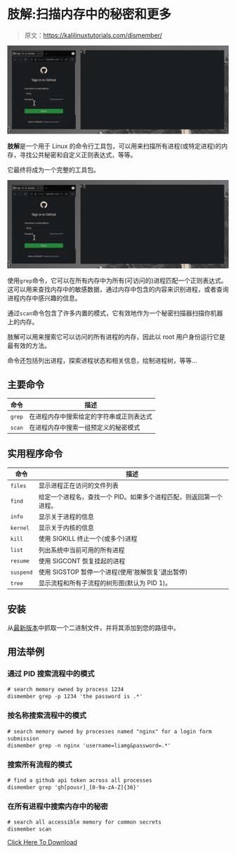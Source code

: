 # 肢解:扫描内存中的秘密和更多

> 原文：<https://kalilinuxtutorials.com/dismember/>

[![](img//5b653196f287b5a2767a12e378937f7a.png)](https://blogger.googleusercontent.com/img/b/R29vZ2xl/AVvXsEiIt3XUHmPvC1JI47DZz5Q-RZOlehIeLAFxptwg8kYelD1VNPT0cUC3Gf0s9yGzAyKdzdgh1EeDKiiWO-HM1LIOoIuEwcRSPeQoBEML7un4TKoT_JgFfDrxawJf52LVxw9Av-VwjueccZbXtfvRUbC5DHs-wPyaIuZK9yBtgi-8JkreAcq3XhZL76mQ/s1573/demo.gif)

**肢解**是一个用于 Linux 的命令行工具包，可以用来扫描所有进程(或特定进程)的内存，寻找公共秘密和自定义正则表达式，等等。

它最终将成为一个完整的工具包。

![](img//5b653196f287b5a2767a12e378937f7a.png)

使用`grep`命令，它可以在所有内存中为所有(可访问的)进程匹配一个正则表达式。这可以用来查找内存中的敏感数据，通过内存中包含的内容来识别进程，或者查询进程内存中感兴趣的信息。

通过`scan`命令包含了许多内置的模式，它有效地作为一个秘密扫描器扫描你机器上的内存。

肢解可以用来搜索它可以访问的所有进程的内存，因此以 root 用户身份运行它是最有效的方法。

命令还包括列出进程，探索进程状态和相关信息，绘制进程树，等等…

## 主要命令

| 命令 | 描述 |
| --- | --- |
| `grep` | 在进程内存中搜索给定的字符串或正则表达式 |
| `scan` | 在进程内存中搜索一组预定义的秘密模式 |

## 实用程序命令

| 命令 | 描述 |
| --- | --- |
| `files` | 显示进程正在访问的文件列表 |
| `find` | 给定一个进程名，查找一个 PID。如果多个进程匹配，则返回第一个进程。 |
| `info` | 显示关于进程的信息 |
| `kernel` | 显示关于内核的信息 |
| `kill` | 使用 SIGKILL 终止一个(或多个)进程 |
| `list` | 列出系统中当前可用的所有进程 |
| `resume` | 使用 SIGCONT 恢复挂起的进程 |
| `suspend` | 使用 SIGSTOP 暂停一个进程(使用'肢解恢复'退出暂停) |
| `tree` | 显示流程和所有子流程的树形图(默认为 PID 1)。 |

## 安装

从[最新版本](https://github.com/liamg/dismember/releases/latest)中抓取一个二进制文件，并将其添加到您的路径中。

## 用法举例

### 通过 PID 搜索流程中的模式

```
# search memory owned by process 1234
dismember grep -p 1234 'the password is .*'
```

### 按名称搜索流程中的模式

```
# search memory owned by processes named "nginx" for a login form submission
dismember grep -n nginx 'username=liamg&password=.*'
```

### 搜索所有流程的模式

```
# find a github api token across all processes
dismember grep 'gh[pousr]_[0-9a-zA-Z]{36}'
```

### 在所有进程中搜索内存中的秘密

```
# search all accessible memory for common secrets
dismember scan
```

[Click Here To Download](https://github.com/liamg/dismember)